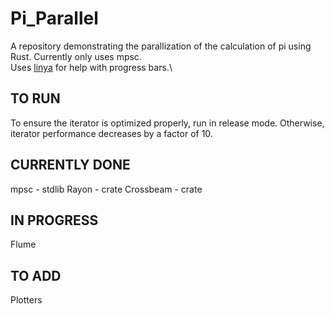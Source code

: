 # Pi_Parallel

A repository demonstrating the parallization of the calculation of pi using Rust. Currently only uses mpsc. \
Uses [linya](https://crates.io/crates/linya) for help with progress bars.\

## TO RUN
To ensure the iterator is optimized properly, run in release mode. Otherwise, iterator performance decreases by a factor of 10.


## CURRENTLY DONE

mpsc - stdlib
Rayon - crate
Crossbeam - crate

## IN PROGRESS

Flume

## TO ADD

Plotters
